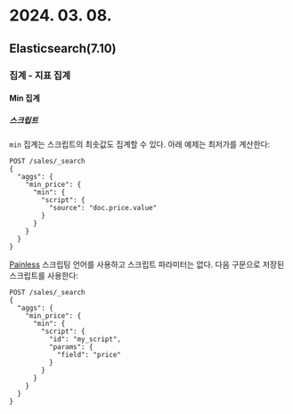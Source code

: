 # 2024. 03. 08.

## Elasticsearch(7.10)

### 집계 - 지표 집계

#### Min 집계

##### 스크립트

`min` 집계는 스크립트의 최솟값도 집계할 수 있다. 아래 예제는 최저가를 계산한다:

```http
POST /sales/_search
{
  "aggs": {
    "min_price": {
      "min": {
        "script": {
          "source": "doc.price.value"
        }
      }
    }
  }
}
```

[Painless][painless] 스크립팅 언어를 사용하고 스크립트 파라미터는 없다. 다음 구문으로 저장된 스크립트를 사용한다:

```http
POST /sales/_search
{
  "aggs": {
    "min_price": {
      "min": {
        "script": {
          "id": "my_script",
          "params": {
            "field": "price"
          }
        }
      }
    }
  }
}
```



[painless]: https://www.elastic.co/guide/en/elasticsearch/reference/7.10/modules-scripting-painless.html
